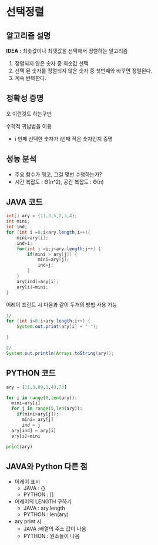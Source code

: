# 선택정렬

## **알고리즘 설명**

**IDEA :** 최솟값이나 최댓값을 선택해서 정렬하는 알고리즘

1. 정렬되지 않은 숫자 중 최솟값 선택
2. 선택 된 숫자를 정렬되지 않은 숫자 중 첫번째와 바꾸면 정렬된다. 
3. 계속 반복한다.

## **정확성 증명**

오 이런것도 하는구만

수학적 귀납법을 이용

- i 번째 선택한 숫자가 i번째 작은 숫자인지 증명

## **성능 분석**

- 주요 함수가 뭐고, 그걸 몇번 수행하는가?
- 시간 복잡도 : Θ(n^2), 공간 복잡도 : Θ(n)

## **JAVA 코드**

```java
int[] ary = {11,3,5,2,3,4};
int mini;
int ind;
for (int i =0;i<ary.length;i++){
    mini=ary[i];
    ind=i;
    for(int j =i;j<ary.length;j++) {
        if(mini > ary[j]) {
            mini=ary[j];
            ind=j;
        }
    }
    ary[ind]=ary[i];
    ary[i]=mini;
}
```

어레이 프린트 시 다음과 같이 두개의 방법 사용 가능

```java
1/
for (int i=0;i<ary.length;i++) {
    System.out.print(ary[i] + " ");

}

2/
System.out.println(Arrays.toString(ary));
```

## **PYTHON 코드**

```python
ary = [11,3,89,1,43,73]

for i in range(0,len(ary)):
  mini=ary[i]
  for j in range(i,len(ary)):
    if(mini>ary[j]):
      mini= ary[j]
      ind = j
  ary[ind] = ary[i]
  ary[i]=mini

print(ary)
```



## **JAVA와 Python 다른 점**

- 어레이 표시
  - JAVA : {}
  - PYTHON : []
- 어레이의 LENGTH 구하기
  - JAVA : ary.length
  - PYTHON : len(ary)
- ary print 시
  - JAVA :배열의 주소 값이 나옴
  - PYTHON : 원소들이 나옴